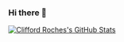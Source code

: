 ### Hi there 👋
[![Clifford Roches's GitHub Stats](https://github-readme-stats.vercel.app/api?username=cmroche&theme=vue)](https://github.com/anuraghazra/github-readme-stats)

<!--
**alexisrolland/alexisrolland** is a ✨ _special_ ✨ repository because its `README.md` (this file) appears on your GitHub profile.

Here are some ideas to get you started:

- 🔭 I’m currently working on ...
- 🌱 I’m currently learning ...
- 👯 I’m looking to collaborate on ...
- 🤔 I’m looking for help with ...
- 💬 Ask me about ...
- 📫 How to reach me: ...
- 😄 Pronouns: ...
- ⚡ Fun fact: ...
-->
